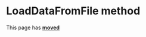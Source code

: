 # LoadDataFromFile method #

This page has [**moved**](https://lib-docs.delphidabbler.com/ResFile/1/API/TPJResourceEntry-LoadDataFromFile)